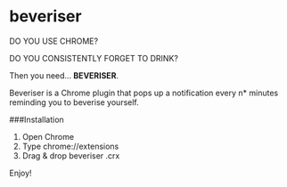 # beveriser
DO YOU USE CHROME?

DO YOU CONSISTENTLY FORGET TO DRINK?

Then you need... __BEVERISER__.

Beveriser is a Chrome plugin that pops up a notification every n* minutes reminding you to beverise yourself.

###Installation

1. Open Chrome
2. Type chrome://extensions
3. Drag & drop beveriser .crx

Enjoy!
